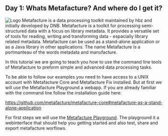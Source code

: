 ## Day 1: Whats Metafacture? And where do I get it?

![Logo](https://metafacture.org/img/metafacture.png)
Metafacture is a data processing toolkit maintained by hbz and initially developed by DNB. 
Metafacture is a toolkit for processing semi-structured data with a focus on library metadata. 
It provides a versatile set of tools for reading, writing and transforming data - espacially library related metadata. 
Metafacture can be used as a stand-alone application or as a Java library in other applications.
The name Metafacture is a portmanteau of the words metadata and manufacture.

In this tutorial we are going to teach you how to use the command line tools of Metafacture to preform simple and advanced data processing tasks.

To be able to follow our examples you need to have access to a UNIX account with Metafacture Core and Metafacture Fix installed.
But at first we will use the Metafacture Playground a webapp.
If you are already familiar with the command line follow the installation guide here:

https://github.com/metafacture/metafacture-core#metafacture-as-a-stand-alone-application

For first steps we will use the [Metafacture Playground](https://metafacture.org/playground/). The playground it a webinterface that should help you getting started and also test, share and export metafacture worflows.

